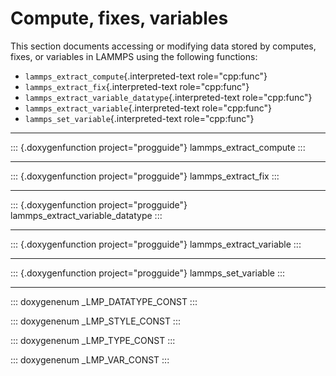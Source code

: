 # Compute, fixes, variables

This section documents accessing or modifying data stored by computes,
fixes, or variables in LAMMPS using the following functions:

-   `lammps_extract_compute`{.interpreted-text role="cpp:func"}
-   `lammps_extract_fix`{.interpreted-text role="cpp:func"}
-   `lammps_extract_variable_datatype`{.interpreted-text
    role="cpp:func"}
-   `lammps_extract_variable`{.interpreted-text role="cpp:func"}
-   `lammps_set_variable`{.interpreted-text role="cpp:func"}

------------------------------------------------------------------------

::: {.doxygenfunction project="progguide"}
lammps_extract_compute
:::

------------------------------------------------------------------------

::: {.doxygenfunction project="progguide"}
lammps_extract_fix
:::

------------------------------------------------------------------------

::: {.doxygenfunction project="progguide"}
lammps_extract_variable_datatype
:::

------------------------------------------------------------------------

::: {.doxygenfunction project="progguide"}
lammps_extract_variable
:::

------------------------------------------------------------------------

::: {.doxygenfunction project="progguide"}
lammps_set_variable
:::

------------------------------------------------------------------------

::: doxygenenum
\_LMP_DATATYPE_CONST
:::

::: doxygenenum
\_LMP_STYLE_CONST
:::

::: doxygenenum
\_LMP_TYPE_CONST
:::

::: doxygenenum
\_LMP_VAR_CONST
:::
